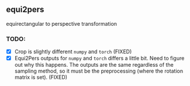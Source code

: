 ## equi2pers

equirectangular to perspective transformation


### TODO:

- [x] Crop is slightly different `numpy` and `torch` (FIXED)
- [x] Equi2Pers outputs for `numpy` and `torch` differs a little bit. Need to figure out why this happens. The outputs are the same regardless of the sampling method, so it must be the preprocessing (where the rotation matrix is set). (FIXED)
